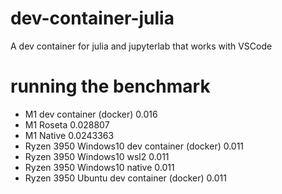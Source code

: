# dev-container-julia
A dev container for julia and jupyterlab that works with VSCode


# running the benchmark

 - M1 dev container (docker) 0.016
 - M1 Roseta 0.028807
 - M1 Native 0.0243363
 - Ryzen 3950 Windows10 dev container (docker) 0.011
 - Ryzen 3950 Windows10 wsl2 0.011
 - Ryzen 3950 Windows10 native 0.011
 - Ryzen 3950 Ubuntu dev container (docker) 0.011
